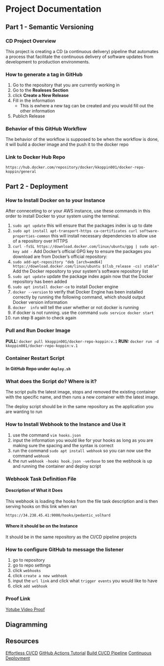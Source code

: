 # Project Documentation

## Part 1 - Semantic Versioning

### CD Project Overview

This project is creating a CD (a continuous delivery) pipeline that automates a process that facilitate the continuous delivery of software updates from development to production environments.

### How to generate a tag in GitHub

1. Go to the repository that you are currently working in
2. Go to the **Realeses Section**
3. click **Create a New Release**
4. Fill in the information
    - This is ewhere a new tag can be created and you would fill out the other information
5. Publich Release

### Behavior of this GitHub Workflow

The behavior of the workflow is supposed to be when the workflow is done, it will build a docker image and the push it to the docker repo

### Link to Docker Hub Repo

`https://hub.docker.com/repository/docker/kkoppin001/docker-repo-koppin/general`

## Part 2 - Deployment

### How to Install Docker on to your Instance

After conneceting to or your AWS instance, use these commands in this order to install Docker to your system using the terminal.

1. `sudo apt update` this will ensure that the packages index is up to date
2. `sudo apt install apt-transport-https ca-certificates curl software-properties-common` this will install necessary dependencies to allow use of a repository over HTTPS
3. `curl -fsSL https://download.docker.com/linux/ubuntu/gpg | sudo apt-key add -` Add Docker’s official GPG key to ensure the packages you download are from Docker’s official repository:
4. `sudo add-apt-repository "deb [arch=amd64] https://download.docker.com/linux/ubuntu $(lsb_release -cs) stable"` Add the Docker repository to your system's software repository list
5. `sudo apt update` update the package index again now that the Docker repository has been added
6. `sudo apt install docker-ce` to install Docker engine
7. `docker --version` to verify that Docker Engine has been installed correctly by running the following command, which should output Docker version information
8. `docker  info` will tell the user whether or not docker is running
9. if docker is not running. use the command `sudo service docker start`
10. run step 8 again to check again

### Pull and Run Docker Image

**PULL:** `docker pull kkoppin001/docker-repo-koppin:v.1`
**RUN:** `docker run -d kkoppin001/docker-repo-koppin:v.1`


### Container Restart Script
**In GitHub Repo under `deploy.sh`**

### What does the Script do? Where is it?

The script pulls the latest image, stops and removed the existing container with the specific name, and then runs a new container with the latest image.

The deploy script should be in the same repository as the application you are wanting to run

### How to Install Webhook to the Instance and Use it

1. use the command `vim hooks.json`
2. input the information you would like for your hooks as long as you are making sure the spacing and the syntax is correct
3. run the command `sudo apt install webhook` so you can now use the command `webhook`
4. the run `webhook -hooks hook.json -verbose` to see the webhook is up and running the container and deploy script


### Webhook Task Definition File
#### Description of What it Does

This webhook is loading the hooks from the file task description and is then serving hooks on this link when ran

`https://34.238.45.41:9000/hooks/pedantic_volhard` 

#### Where it should be on the Instance

It should be in the same repository as the CI/CD pipeline projects

### How to configure GitHub to message the listener

1. go to repository
2. go to repo settings
3. click `webhooks`
4. click `create a new webhook`
5. input the `url link` and click what `trigger events` you would like to have
5. click `add webhook`

### Proof Link

[Yotube Video Proof](https://youtu.be/HBYCJo64GyY)

## Diagramming

## Resources
[Effortless CI/CD](https://www.youtube.com/watch?v=OjRevvZvWX4&t=608s)
[GitHub Actions Tutorial](https://www.youtube.com/watch?v=R8_veQiYBjI)
[Build CI/CD Pipeline](https://www.youtube.com/watch?v=euEkYEFCrI8&t=410s)
[Continuous Deployment](https://levelup.gitconnected.com/automated-deployment-using-docker-github-actions-and-webhooks-54018fc12e32)




